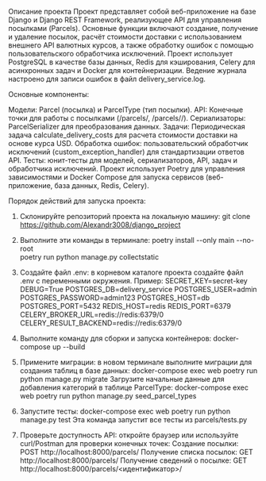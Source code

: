 Описание проекта
Проект представляет собой веб-приложение на базе Django и Django REST Framework, реализующее API для управления посылками (Parcels). Основные функции включают создание, получение и удаление посылок, расчёт стоимости доставки с использованием внешнего API валютных курсов, а также обработку ошибок с помощью пользовательского обработчика исключений. Проект использует PostgreSQL в качестве базы данных, Redis для кэширования, Celery для асинхронных задач и Docker для контейнеризации. Ведение журнала настроено для записи ошибок в файл delivery_service.log.

Основные компоненты:

Модели: Parcel (посылка) и ParcelType (тип посылки).
API: Конечные точки для работы с посылками (/parcels/, /parcels/<id>/).
Сериализаторы: ParcelSerializer для преобразования данных.
Задачи: Периодическая задача calculate_delivery_costs для расчета стоимости доставки на основе курса USD.
Обработка ошибок: пользовательский обработчик исключений (custom_exception_handler) для стандартизации ответов API.
Тесты: юнит-тесты для моделей, сериализаторов, API, задач и обработчика исключений.
Проект использует Poetry для управления зависимостями и Docker Compose для запуска сервисов (веб-приложение, база данных, Redis, Celery).


Порядок действий для запуска проекта:

1. Склонируйте репозиторий проекта на локальную машину:
git clone https://github.com/Alexandr3008/django_project

2. Выполните эти команды в терминале:
poetry install --only main --no-root  
poetry run python manage.py collectstatic

3. Создайте файл .env: в корневом каталоге проекта создайте файл .env с переменными окружения. Пример:
SECRET_KEY=secret-key
DEBUG=True
POSTGRES_DB=delivery_service
POSTGRES_USER=admin
POSTGRES_PASSWORD=admin123
POSTGRES_HOST=db
POSTGRES_PORT=5432
REDIS_HOST=redis
REDIS_PORT=6379
CELERY_BROKER_URL=redis://redis:6379/0
CELERY_RESULT_BACKEND=redis://redis:6379/0

4. Выполните команду для сборки и запуска контейнеров:
docker-compose up --build

5. Примените миграции: в новом терминале выполните миграции для создания таблиц в базе данных:
docker-compose exec web poetry run python manage.py migrate
Загрузите начальные данные для добавления категорий в таблице ParcelType:
docker-compose exec web poetry run python manage.py seed_parcel_types

6. Запустите тесты:
docker-compose exec web poetry run python manage.py test 
Эта команда запустит все тесты из parcels/tests.py

7. Проверьте доступность API: откройте браузер или используйте curl/Postman для проверки конечных точек:
Создание посылки: POST http://localhost:8000/parcels/
Получение списка посылок: GET http://localhost:8000/parcels/
Получение сведений о посылке: GET http://localhost:8000/parcels/<идентификатор>/

